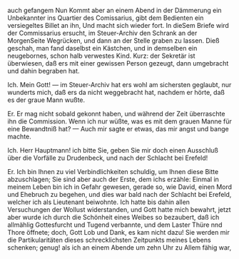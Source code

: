 <a name="78"></a>

auch gefangem Nun Kommt aber an einem Abend in der
Dämmerung ein Unbekannter ins Quartier des Comissarius, 
gibt dem Bedienten ein versiegeltes Billet an ihn,
Und macht sich wieder fort. In dieSem Briefe wird der
Commissarius ersucht, im Steuer-Archiv den Schrank an
der MorgenSeite Wegrücken, und dann an der Stelle graben 
zu lassen. Dieß geschah, man fand daselbst ein Kästchen, 
und in demselben ein neugebornes, schon halb verwestes 
Kind. Kurz: der Sekretär ist überwiesen, daß ers
mit einer gewissen Person gezeugt, dann umgebracht und
dahin begraben hat.

Ich. Mein Gott! — im Steuer-Archiv hat ers wohl
am sichersten geglaubt, nur wunderts mich, daß ers da nicht
weggebracht hat, nachdem er hörte, daß es der graue Mann
wußte.

Er. Er mag nicht sobald gekonnt haben, und während
der Zeit überraschte ihn die Commission. Wenn ich nur
wüßte, was es mit dem grauen Manne für eine Bewandtniß 
hat? — Auch mir sagte er etwas, das mir angst und
bange machte.

Ich. Herr Hauptmann! ich bitte Sie, geben Sie mir
doch einen Ausschluß über die Vorfälle zu Drudenbeck, und
nach der Schlacht bei Erefeld!

Er. Ich bin Ihnen zu viel Verbindlichkeiten schuldig,
um Ihnen diese Bitte abzuschlagen; Sie sind aber auch
der Erste, dem ichs erzähle: Einmal in meinem Leben bin
ich in Gefahr gewesen, gerade so, wie David, einen Mord
und Ehebruch zu begehen, und dies war bald nach der
Schlacht bei Erefeld, welcher ich als Lieutenant beiwohnte.
Ich hatte bis dahin allen Versuchungen der Wollust widerstanden, 
und Gott hatte mich bewahrt, jetzt aber wurde ich
durch die Schönheit eines Weibes so bezaubert, daß ich allmählig 
Gottesfurcht und Tugend verbannte, und dem Laster
Thüre nnd Thore öffnete; doch, Gott Lob und Dank, es
kam nicht dazu! Sie werden mir die Partikularitäten dieses
schrecklichsten Zeitpunkts meines Lebens schenken; genug!
als ich an einem Abende um zehn Uhr zu Allem fähig war,

